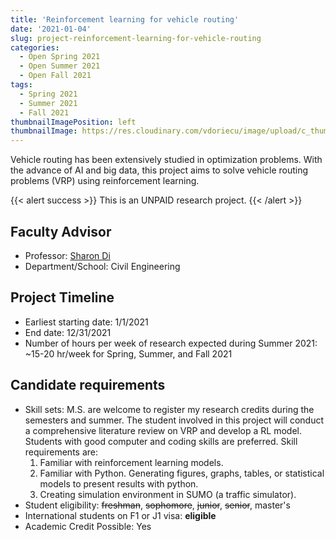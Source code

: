 ```yaml
---
title: 'Reinforcement learning for vehicle routing'
date: '2021-01-04'
slug: project-reinforcement-learning-for-vehicle-routing
categories:
  - Open Spring 2021
  - Open Summer 2021
  - Open Fall 2021
tags:
  - Spring 2021
  - Summer 2021
  - Fall 2021
thumbnailImagePosition: left
thumbnailImage: https://res.cloudinary.com/vdoriecu/image/upload/c_thumb,w_200,g_face/v1579110178/construction_c6dqbd.png
---
```

Vehicle routing has been extensively studied in optimization problems. With the advance of AI and big data, this project aims to solve vehicle routing problems (VRP) using reinforcement learning.

<!--more-->

{{< alert success >}}
This is an UNPAID research project.
{{< /alert >}}

## Faculty Advisor
+ Professor: [Sharon Di](https://sharondi-columbia.wixsite.com/ditectlab/publications)
+ Department/School: Civil Engineering

## Project Timeline
+ Earliest starting date: 1/1/2021
+ End date: 12/31/2021
+ Number of hours per week of research expected during Summer 2021: ~15-20 hr/week for Spring, Summer, and Fall 2021

## Candidate requirements
+ Skill sets: M.S. are welcome to register my research credits during the semesters and summer. The student involved in this project will conduct a comprehensive literature review on VRP and develop a RL model. Students with good computer and coding skills are preferred. Skill requirements are:
  1.	Familiar with reinforcement learning models.
  2.	Familiar with Python. Generating figures, graphs, tables, or statistical models to present results with python. 
  3.	Creating simulation environment in SUMO (a traffic simulator).
+ Student eligibility: ~~freshman~~, ~~sophomore~~, ~~junior~~, ~~senior~~, master's
+ International students on F1 or J1 visa: **eligible**
+ Academic Credit Possible: Yes

